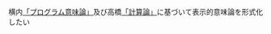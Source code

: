 横内[「プログラム意味論」](https://www.kyoritsu-pub.co.jp/bookdetail/9784320026575)及び高橋[「計算論」](https://www.kindaikagaku.co.jp/book_list/detail/9784764901841/)に基づいて表示的意味論を形式化したい
